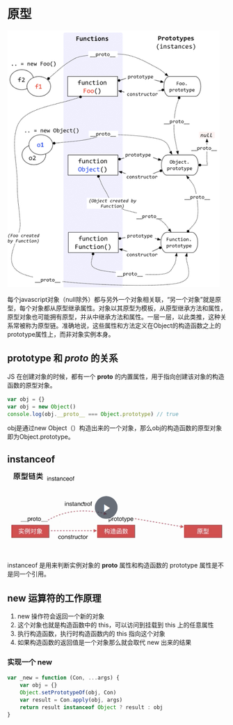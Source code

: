 # 原型  

![prototype](../public/prototype.png)

每个javascript对象（null除外）都与另外一个对象相关联，“另一个对象”就是原型，每个对象都从原型继承属性。对象以其原型为模板，从原型继承方法和属性，原型对象也可能拥有原型，并从中继承方法和属性。一层一层，以此类推，这种关系常被称为原型链。准确地说，这些属性和方法定义在Object的构造函数之上的prototype属性上，而非对象实例本身。  

## prototype 和 _proto_ 的关系  

JS 在创建对象的时候，都有一个 __proto__ 的内置属性，用于指向创建该对象的构造函数的原型对象。  

```javascript
var obj = {}
var obj = new Object()
console.log(obj.__proto__ === Object.prototype) // true  
```  

obj是通过new Object（）构造出来的一个对象，那么obj的构造函数的原型对象即为Object.prototype。  

## instanceof  

![instanceof](../public/instance.png)

instanceof 是用来判断实例对象的 __proto__ 属性和构造函数的 prototype 属性是不是同一个引用。  

## new 运算符的工作原理  

1. new 操作符会返回一个新的对象
2. 这个对象也就是构造函数中的 this，可以访问到挂载到 this 上的任意属性  
3. 执行构造函数，执行时构造函数内的 this 指向这个对象  
4. 如果构造函数的返回值是一个对象那么就会取代 new 出来的结果  

### 实现一个 new  

```javascript
var _new = function (Con, ...args) {
    var obj = {}
    Object.setPrototypeOf(obj, Con)
    var result = Con.apply(obj, args)
    return result instanceof Object ? result : obj
}
```


